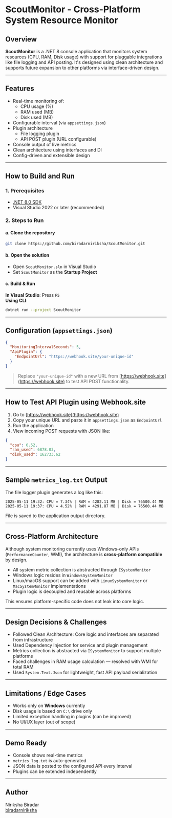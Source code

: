 # ScoutMonitor - Cross-Platform System Resource Monitor

## Overview

**ScoutMonitor** is a .NET 8 console application that monitors system resources (CPU, RAM, Disk usage) with support for pluggable integrations like file logging and API posting. It's designed using clean architecture and supports future expansion to other platforms via interface-driven design.

---

## Features

- Real-time monitoring of:
  - CPU usage (%)
  - RAM used (MB)
  - Disk used (MB)
- Configurable interval (via `appsettings.json`)
- Plugin architecture
  - File logging plugin
  - API POST plugin (URL configurable)
- Console output of live metrics
- Clean architecture using interfaces and DI
- Config-driven and extensible design

---

## How to Build and Run

### 1. **Prerequisites**
- [.NET 8.0 SDK](https://dotnet.microsoft.com/download)
- Visual Studio 2022 or later (recommended)

### 2. **Steps to Run**

#### a. Clone the repository

```bash
git clone https://github.com/biradarniriksha/ScoutMonitor.git
```

#### b. Open the solution

- Open `ScoutMonitor.sln` in Visual Studio
- Set `ScoutMonitor` as the **Startup Project**

#### c. Build & Run

**In Visual Studio**: Press `F5`  
**Using CLI**:
```bash
dotnet run --project ScoutMonitor
```

---

## Configuration (`appsettings.json`)

```json
{
  "MonitoringIntervalSeconds": 5,
  "ApiPlugin": {
    "EndpointUrl": "https://webhook.site/your-unique-id"
  }
}
```

> Replace `"your-unique-id"` with a new URL from [https://webhook.site](https://webhook.site) to test API POST functionality.

---

## How to Test API Plugin using Webhook.site

1. Go to [https://webhook.site](https://webhook.site)
2. Copy your unique URL and paste it in `appsettings.json` as `EndpointUrl`
3. Run the application
4. View incoming POST requests with JSON like:

```json
{
  "cpu": 6.52,
  "ram_used": 6878.03,
  "disk_used": 162733.62
}
```

---

## Sample `metrics_log.txt` Output

The file logger plugin generates a log like this:

```
2025-05-11 19:32: CPU = 7.34% | RAM = 4282.11 MB | Disk = 76500.44 MB
2025-05-11 19:37: CPU = 4.52% | RAM = 4291.87 MB | Disk = 76500.44 MB
```

File is saved to the application output directory.

---

## Cross-Platform Architecture

Although system monitoring currently uses Windows-only APIs (`PerformanceCounter`, WMI), the architecture is **cross-platform compatible** by design.

- All system metric collection is abstracted through `ISystemMonitor`
- Windows logic resides in `WindowsSystemMonitor`
- Linux/macOS support can be added with `LinuxSystemMonitor` or `MacSystemMonitor` implementations
- Plugin logic is decoupled and reusable across platforms

This ensures platform-specific code does not leak into core logic.

---

## Design Decisions & Challenges

- Followed Clean Architecture: Core logic and interfaces are separated from infrastructure
- Used Dependency Injection for service and plugin management
- Metrics collection is abstracted via `ISystemMonitor` to support multiple platforms
- Faced challenges in RAM usage calculation — resolved with WMI for total RAM
- Used `System.Text.Json` for lightweight, fast API payload serialization

---

## Limitations / Edge Cases

- Works only on **Windows** currently
- Disk usage is based on `C:\` drive only
- Limited exception handling in plugins (can be improved)
- No UI/UX layer (out of scope)

---

## Demo Ready

- Console shows real-time metrics
- `metrics_log.txt` is auto-generated
- JSON data is posted to the configured API every interval
- Plugins can be extended independently

---

## Author

Niriksha Biradar  
[biradarniriksha](https://github.com/biradarniriksha)
